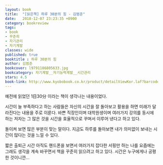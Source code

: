 ```yaml
---
layout: book
title:  "[읽은책] 하루 30분의 힘 - 김범준"
date:   2018-12-07 23:23:35 +0900
category: bookreview
tags:
- book
- 꾸준히 
- 자기관리
- 자기계발
classes: wide
published: true
booktitle : 하루 30분의 힘 
author: 김범준
bookcover: l9791186805633.jpg
bookcategory: 자기계발__자기능력계발__시간관리
stars: 4.5
book-link: http://www.kyobobook.co.kr/product/detailViewKor.laf?barcode=9791186805633
---
```




예전에 읽었던 1日30分 이라는 책이 생각나는 내용이었다.

시간이 늘 부족하다고 하는 사람들은 자신의 시간을 잘 돌아보고 활용을 하면 미래가 달라진다는 내용을 주로 이룬다.
바쁜 직장인이며 대학원생이며 여러가지 강의를 동시에 하는 저자는 그 많은 것을 시간을 효율적으로 꾸며서 이루어 낸다고 하고 있다.

돌이켜 보면 많은 부분이 맞는 말이다. 지금도 하루를 돌아보면 내가 의미없이 보내는 시간이 많다는 것을 느낄 수 있다.

짧은 출퇴근 시간 아직도 핸드폰을 보면서 여러가지 잡다한 서핑만 하는 나를 요즘에는 그래도 생각을 계속 바꾸면서 책을 꾸준히 읽으려고 하고 있다.
시간은 누구에게나 공평한 것이니깐...